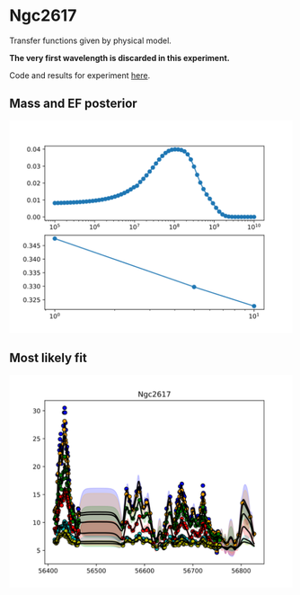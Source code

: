 # Ngc2617

Transfer functions given by physical model.

**The very first wavelength is discarded in this experiment.**

Code and results for experiment [here](Real/Ngc2617/Experiment1/).


## Mass and EF posterior

![Ngc2617_posterior_mass](Real/Ngc2617/Experiment1/posteriors.svg)


## Most likely fit

![Ngc2617_matern32_10_fit](Real/Ngc2617/Experiment1/bestfit.svg)
